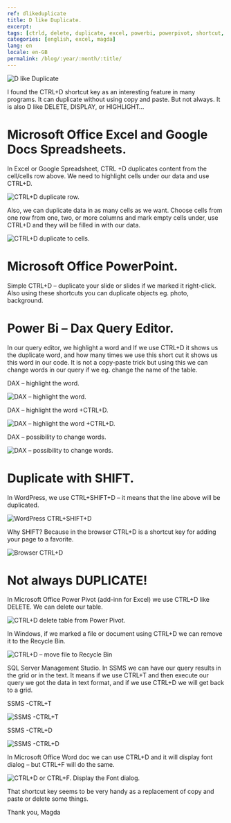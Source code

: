 ```yaml
---
ref: dlikeduplicate
title: D like Duplicate.
excerpt:
tags: [ctrld, delete, duplicate, excel, powerbi, powerpivot, shortcut, ssms, magda]
categories: [english, excel, magda]
lang: en
locale: en-GB
permalink: /blog/:year/:month/:title/
---
```


![D like Duplicate](/assets/images/2020-09-22-d-like-duplicate_01.png)

I found the CTRL+D shortcut key as an interesting feature in many programs. It can duplicate without using copy and paste. But not always. It is also D like DELETE, DISPLAY, or HIGHLIGHT…

# Microsoft Office Excel and Google Docs Spreadsheets.

In Excel or Google Spreadsheet, CTRL +D duplicates content from the cell/cells row above. We need to highlight cells under our data and use CTRL+D.

![CTRL+D duplicate row.](/assets/images/2020-09-22-d-like-duplicate_02.jpg)

Also, we can duplicate data in as many cells as we want. Choose cells from one row from one, two, or more columns and mark empty cells under, use CTRL+D and they will be filled in with our data.

![CTRL+D duplicate to cells.](/assets/images/2020-09-22-d-like-duplicate_03.jpg)

# Microsoft Office PowerPoint.

Simple CTRL+D – duplicate your slide or slides if we marked it right-click. Also using these shortcuts you can duplicate objects eg. photo, background.

# Power Bi – Dax Query Editor.

In our query editor, we highlight a word and If we use CTRL+D it shows us the duplicate word, and how many times we use this short cut it shows us this word in our code. It is not a copy-paste trick but using this we can change words in our query if we eg. change the name of the table.

DAX – highlight the word.

![DAX – highlight the word.](/assets/images/2020-09-22-d-like-duplicate_04.png)

DAX – highlight the word +CTRL+D.

![DAX – highlight the word +CTRL+D.](/assets/images/2020-09-22-d-like-duplicate_05.png)

DAX – possibility to change words.

![DAX – possibility to change words.](/assets/images/2020-09-22-d-like-duplicate_05a.png)

# Duplicate with SHIFT.

In  WordPress, we use CTRL+SHIFT+D – it means that the line above will be duplicated.

![WordPress CTRL+SHIFT+D](/assets/images/2020-09-22-d-like-duplicate_06.png)

Why SHIFT? Because in the browser CTRL+D is a shortcut key for adding your page to a favorite.

![Browser CTRL+D](/assets/images/2020-09-22-d-like-duplicate_07.png)

# Not always DUPLICATE!

In Microsoft Office Power Pivot (add-inn for Excel) we use CTRL+D like DELETE. We can delete our table.

![CTRL+D delete table from Power Pivot.](/assets/images/2020-09-22-d-like-duplicate_08.png)

In Windows, if we marked a file or document using  CTRL+D we can remove it to the Recycle Bin.

![CTRL+D – move file to Recycle Bin](/assets/images/2020-09-22-d-like-duplicate_09.png)

SQL Server Management Studio. In SSMS we can have our query results in the grid or in the text. It means if we use CTRL+T and then execute our query we got the data in text format, and if we use CTRL+D we will get back to a grid.

SSMS -CTRL+T

![SSMS -CTRL+T](/assets/images/2020-09-22-d-like-duplicate_10.jpg)

SSMS -CTRL+D

![SSMS -CTRL+D](/assets/images/2020-09-22-d-like-duplicate_11.jpg)

In Microsoft Office Word doc we can use  CTRL+D and it will display font dialog – but CTRL+F will do the same.

![CTRL+D or CTRL+F. Display the Font dialog.](/assets/images/2020-09-22-d-like-duplicate_12.png)

That shortcut key seems to be very handy as a replacement of copy and paste or delete some things.

Thank you, Magda
